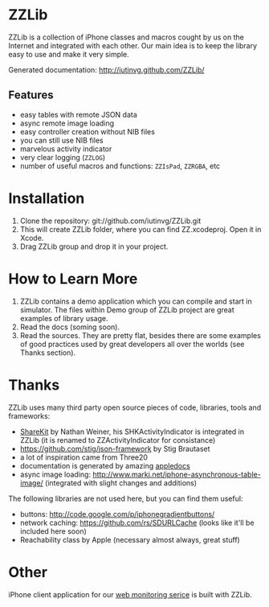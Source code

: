ZZLib
=====

ZZLib is a collection of iPhone classes and macros cought by us on the Internet
and integrated with each other. Our main idea is to keep the library easy to use and make it very simple.

Generated documentation: http://iutinvg.github.com/ZZLib/

Features
--------

- easy tables with remote JSON data
- async remote image loading
- easy controller creation without NIB files
- you can still use NIB files
- marvelous activity indicator
- very clear logging (`ZZLOG`)
- number of useful macros and functions: `ZZIsPad`, `ZZRGBA`, etc

Installation
============

1. Clone the repository:
	git://github.com/iutinvg/ZZLib.git
2. This will create ZZLib folder, where you can find ZZ.xcodeproj. Open it in Xcode.
3. Drag ZZLib group and drop it in your project. 

How to Learn More
=================

1. ZZLib contains a demo application which you can compile and start in simulator.
   The files within Demo group of ZZLib project are great examples of library usage.
2. Read the docs (soming soon).
3. Read the sources. They are pretty flat, besides there are some examples of good 
   practices used by great developers all over the worlds (see Thanks section).  

Thanks
======

ZZLib uses many third party open source pieces of code, libraries, tools and frameworks:

- [ShareKit](http://getsharekit.com/) by Nathan Weiner, his SHKActivityIndicator is integrated in ZZLib (it is renamed to ZZActivityIndicator for consistance)
- https://github.com/stig/json-framework by Stig Brautaset
- a lot of inspiration came from Three20
- documentation is generated by amazing [appledocs](https://github.com/tomaz/appledoc)
- async image loading: http://www.markj.net/iphone-asynchronous-table-image/ (integrated with slight changes and additions)

The following libraries are not used here, but you can find them useful:

- buttons: http://code.google.com/p/iphonegradientbuttons/
- network caching: https://github.com/rs/SDURLCache (looks like it'll be included here soon)
- Reachability class by Apple (necessary almost always, great stuff)

Other 
=====

iPhone client application for our [web monitoring serice](http://is2monitor.com) is built with ZZLib.
